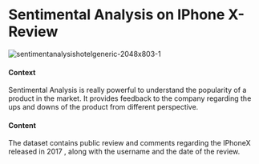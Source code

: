 # Sentimental Analysis on IPhone X-Review

![sentimentanalysishotelgeneric-2048x803-1](https://user-images.githubusercontent.com/85668824/130924266-228471c8-43fb-467d-9d35-6d16aee4a32f.jpg)

#### Context
Sentimental Analysis is really powerful to understand the popularity of a product in the market. It provides feedback to the company regarding the ups and downs of the product from different perspective.

#### Content
The dataset contains public review and comments regarding the IPhoneX released in 2017 , along with the username and the date of the review.

